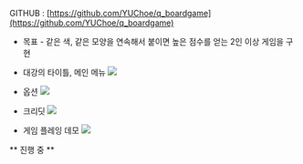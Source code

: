 
GITHUB : [https://github.com/YUChoe/q_boardgame](https://github.com/YUChoe/q_boardgame)

* 목표 - 같은 색, 같은 모양을 연속해서 붙이면 높은 점수를 얻는 2인 이상 게임을 구현

* 대강의 타이틀, 메인 메뉴
![](https://youtu.be/5SPRSHURLK4)

* 옵션
![](https://youtu.be/szsnurJ0ciU)

* 크리딧
![](https://youtu.be/D86HPV6iFY4)

* 게임 플레잉 데모
![](https://youtu.be/dRIgpC-CB0M)

** 진행 중 **
